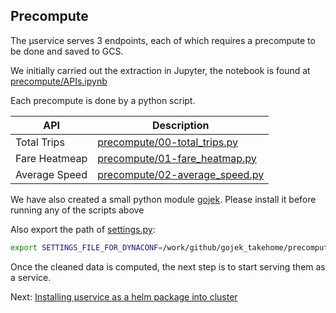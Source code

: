 ## Precompute

The µservice serves 3 endpoints, each of which requires a precompute to be done and saved to GCS.

We initially carried out the extraction in Jupyter, the notebook is found at [precompute/APIs.ipynb](../precompute/APIs.ipynb)


Each precompute is done by a python script.

| API | Description |
| --- | --- |
| Total Trips | [precompute/00-total_trips.py](../precompute/00-total_trips.py) |
| Fare Heatmeap | [precompute/01-fare_heatmap.py](../precompute/01-fare_heatmap.py) |
| Average Speed | [precompute/02-average_speed.py](../precompute/02-average_speed.py) |

We have also created a small python module [gojek](../precompute/gojek/util). Please install it before running any of the scripts above

Also export the path of [settings.py](../precompute/config/settings.py):

```bash
export SETTINGS_FILE_FOR_DYNACONF=/work/github/gojek_takehome/precompute/config/settings.py
```

Once the cleaned data is computed, the next step is to start serving them as a service.

Next: [Installing µservice as a helm package into cluster](03-helm-chart.md)

